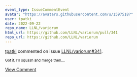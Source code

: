 ```yaml
---
event_type: IssueCommentEvent
avatar: "https://avatars.githubusercontent.com/u/1597518?"
user: tpatki
date: 2022-09-22
repo_name: LLNL/variorum
html_url: https://github.com/LLNL/variorum/pull/341
repo_url: https://github.com/LLNL/variorum
---
```


<a href='https://github.com/tpatki' target='_blank'>tpatki</a> commented on issue <a href='https://github.com/LLNL/variorum/pull/341' target='_blank'>LLNL/variorum#341</a>.

<small>Got it, I'll squash and merge then....</small>

<a href='https://github.com/LLNL/variorum/pull/341' target='_blank'>View Comment</a>